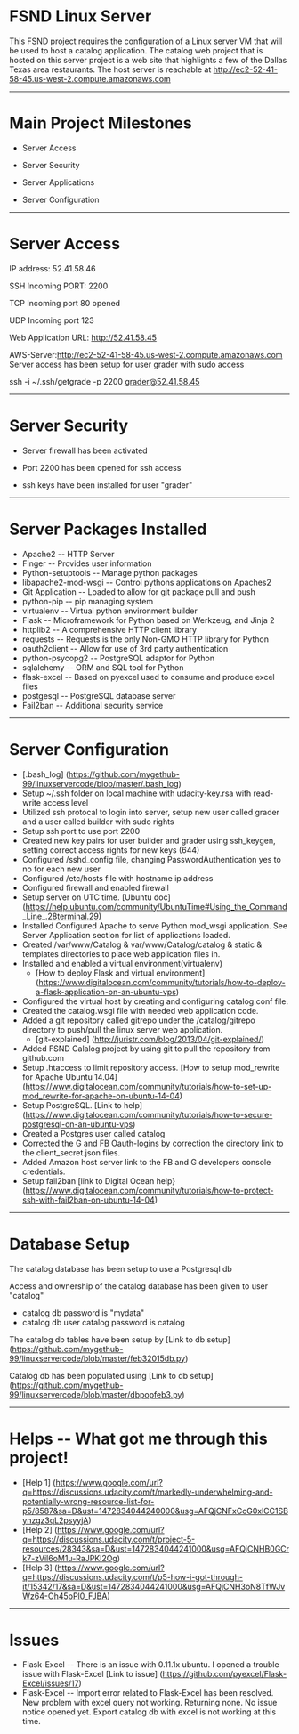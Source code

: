 # FSND Linux Server

This FSND project requires the configuration of a Linux server VM that will be used to host a catalog application. The catalog web project that is hosted on this server project is a web site that highlights a few of the Dallas Texas area restaurants.
The host server is reachable at http://ec2-52-41-58-45.us-west-2.compute.amazonaws.com
****
# Main Project Milestones

* Server Access

* Server Security

* Server Applications

* Server Configuration

****

# Server Access

IP address: 52.41.58.46

SSH Incoming PORT: 2200

TCP Incoming port 80 opened

UDP Incoming port 123

Web Application URL: http://52.41.58.45

AWS-Server:http://ec2-52-41-58-45.us-west-2.compute.amazonaws.com
Server access has been setup for user grader with sudo access

ssh -i ~/.ssh/getgrade -p 2200 grader@52.41.58.45

****
# Server Security

* Server firewall has been activated

* Port 2200 has been opened for ssh access

* ssh keys have been installed for user "grader"

****

# Server Packages Installed

* Apache2 -- HTTP Server
* Finger -- Provides user information
* Python-setuptools -- Manage python packages
* libapache2-mod-wsgi -- Control pythons applications on Apaches2
* Git Application -- Loaded to allow for git package pull and push
* python-pip -- pip managing system
* virtualenv -- Virtual python environment builder
* Flask -- Microframework for Python based on Werkzeug, and Jinja 2
* httplib2 -- A comprehensive HTTP client library
* requests -- Requests is the only Non-GMO HTTP library for Python
* oauth2client -- Allow for use of 3rd party authentication
* python-psycopg2 -- PostgreSQL adaptor for Python
* sqlalchemy -- ORM and SQL tool for Python
* flask-excel -- Based on pyexcel used to consume and produce excel files
* postgesql -- PostgreSQL database server 
* Fail2ban -- Additional security service

****

# Server Configuration

* [.bash_log] (https://github.com/mygethub-99/linuxservercode/blob/master/.bash_log)
* Setup ~/.ssh folder on local machine with udacity-key.rsa with read-write access level
* Utilized ssh protocal to login into server, setup new user called grader and a user called builder with sudo rights
* Setup ssh port to use port 2200
* Created new key pairs for user builder and grader using ssh_keygen, setting correct access rights for new keys (644)
* Configured /sshd_config file, changing PasswordAuthentication yes to no for each new user
* Configured /etc/hosts file with hostname ip address
* Configured firewall and enabled firewall
* Setup server on UTC time. [Ubuntu doc] (https://help.ubuntu.com/community/UbuntuTime#Using_the_Command_Line_.28terminal.29)
* Installed Configured Apache to serve Python mod_wsgi application. See Server Application section for list of applications loaded.
* Created /var/www/Catalog & var/www/Catalog/catalog & static & templates directories to place web application files in.
* Installed and enabled a virtual environment(virtualenv)
  * [How to deploy Flask and virtual environment] (https://www.digitalocean.com/community/tutorials/how-to-deploy-a-flask-application-on-an-ubuntu-vps)
* Configured the virtual host by creating and configuring catalog.conf file.
* Created the catalog.wsgi file with needed web application code.
* Added a git repository called gitrepo under the /catalog/gitrepo directory to push/pull the linux server web application.
  * [git-explained] (http://juristr.com/blog/2013/04/git-explained/)
* Added FSND Calalog project by using git to pull the repository from github.com
* Setup .htaccess to limit repository access. [How to setup mod_rewrite for Apache Ubuntu 14.04] (https://www.digitalocean.com/community/tutorials/how-to-set-up-mod_rewrite-for-apache-on-ubuntu-14-04)
* Setup PostgreSQL. [Link to help] (https://www.digitalocean.com/community/tutorials/how-to-secure-postgresql-on-an-ubuntu-vps)
* Created a Postgres user called catalog 
* Corrected the G and FB Oauth-logins by correction the directory link to the client_secret.json files.
* Added Amazon host server link to the FB and G developers console credentials.
* Setup fail2ban [link to Digital Ocean help} (https://www.digitalocean.com/community/tutorials/how-to-protect-ssh-with-fail2ban-on-ubuntu-14-04)

****

# Database Setup

The catalog database has been setup to use a Postgresql db

Access and ownership of the catalog database has been given to user "catalog"

* catalog db password is "mydata"
* catalog db user catalog password is catalog

The catalog db tables have been setup by [Link to db setup] (https://github.com/mygethub-99/linuxservercode/blob/master/feb32015db.py)

Catalog db has been populated using [Link to db setup] (https://github.com/mygethub-99/linuxservercode/blob/master/dbpopfeb3.py)

****

# Helps -- What got me through this project!
* [Help 1] (https://www.google.com/url?q=https://discussions.udacity.com/t/markedly-underwhelming-and-potentially-wrong-resource-list-for-p5/8587&sa=D&ust=1472834044240000&usg=AFQjCNFxCcG0xlCC1SBynzgz3qL2psyyjA)
* [Help 2] (https://www.google.com/url?q=https://discussions.udacity.com/t/project-5-resources/28343&sa=D&ust=1472834044241000&usg=AFQjCNHB0GCrk7-zVil6oM1u-RaJPKl2Og)
* [Help 3] (https://www.google.com/url?q=https://discussions.udacity.com/t/p5-how-i-got-through-it/15342/17&sa=D&ust=1472834044241000&usg=AFQjCNH3oN8TfWJvWz64-Oh45pPl0_FJBA)

****

# Issues

* Flask-Excel -- There is an issue with 0.11.1x ubuntu. I opened a trouble issue with Flask-Excel [Link to issue] (https://github.com/pyexcel/Flask-Excel/issues/17)
* Flask-Excel -- Import error related to Flask-Excel has been resolved. New problem with excel query not working. Returning none. No issue notice opened yet. Export catalog db with excel is not working at this time.













